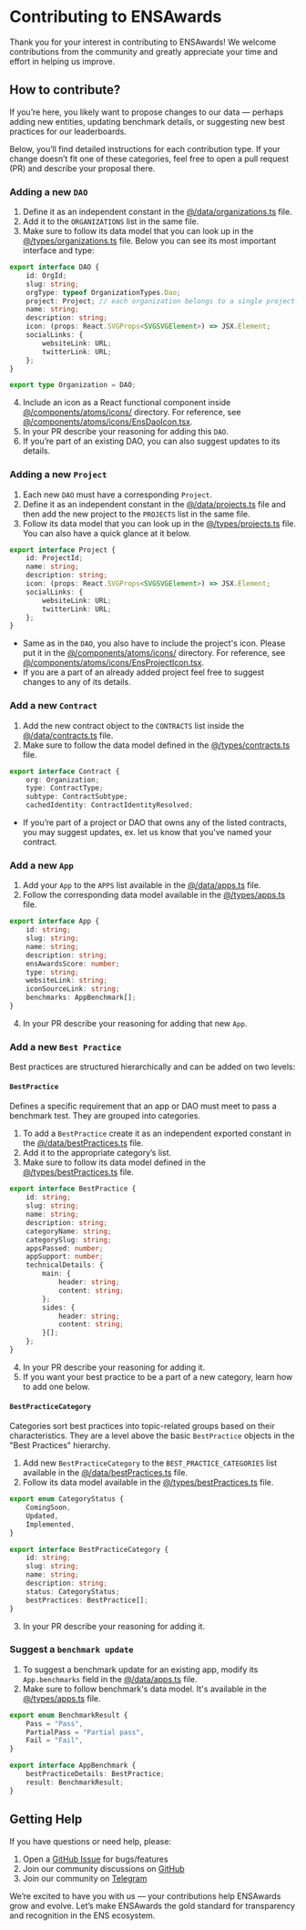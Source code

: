# Contributing to ENSAwards

Thank you for your interest in contributing to ENSAwards! We welcome contributions from the community and greatly appreciate your time and effort in helping us improve.

## How to contribute?

If you’re here, you likely want to propose changes to our data — perhaps adding new entities, updating benchmark details, or suggesting new best practices for our leaderboards.

Below, you’ll find detailed instructions for each contribution type. If your change doesn’t fit one of these categories, feel free to open a pull request (PR) and describe your proposal there.

### Adding a new `DAO` 
1. Define it as an independent constant in the [@/data/organizations.ts](ensawards.org/src/data/organizations.ts) file.
2. Add it to the `ORGANIZATIONS` list in the same file.
3. Make sure to follow its data model that you can look up in the [@/types/organizations.ts](ensawards.org/src/types/organizations.ts) file. Below you can see its most important interface and type:
```typescript
export interface DAO {
    id: OrgId;
    slug: string;
    orgType: typeof OrganizationTypes.Dao;
    project: Project; // each organization belongs to a single project.
    name: string;
    description: string;
    icon: (props: React.SVGProps<SVGSVGElement>) => JSX.Element;
    socialLinks: {
        websiteLink: URL;
        twitterLink: URL;
    };
}

export type Organization = DAO;
```
4. Include an icon as a React functional component inside [@/components/atoms/icons/](ensawards.org/src/components/atoms/icons/) directory. For reference, see [@/components/atoms/icons/EnsDaoIcon.tsx](ensawards.org/src/components/atoms/icons/EnsDaoIcon.tsx).
5. In your PR describe your reasoning for adding this `DAO`.
6. If you’re part of an existing DAO, you can also suggest updates to its details.

### Adding a new `Project`
1. Each new `DAO` must have a corresponding `Project`.
2. Define it as an independent constant in the [@/data/projects.ts](ensawards.org/src/data/projects.ts) file and then add the new project to the `PROJECTS` list in the same file.
3. Follow its data model that you can look up in the [@/types/projects.ts](ensawards.org/src/types/projects.ts) file. You can also have a quick glance at it below.
```typescript
export interface Project {
    id: ProjectId;
    name: string;
    description: string;
    icon: (props: React.SVGProps<SVGSVGElement>) => JSX.Element;
    socialLinks: {
        websiteLink: URL;
        twitterLink: URL;
    };
}
```
* Same as in the `DAO`, you also have to include the project's icon. Please put it in the [@/components/atoms/icons/](ensawards.org/src/components/atoms/icons/) directory. For reference, see [@/components/atoms/icons/EnsProjectIcon.tsx](ensawards.org/src/components/atoms/icons/EnsProjectIcon.tsx).
* If you are a part of an already added project feel free to suggest changes to any of its details.

### Add a new `Contract`
1. Add the new contract object to the `CONTRACTS` list inside the [@/data/contracts.ts](ensawards.org/src/data/contracts.ts) file.
2. Make sure to follow the data model defined in the [@/types/contracts.ts](ensawards.org/src/types/contracts.ts) file.
```typescript
export interface Contract {
    org: Organization;
    type: ContractType;
    subtype: ContractSubtype;
    cachedIdentity: ContractIdentityResolved;
```
* If you’re part of a project or DAO that owns any of the listed contracts, you may suggest updates, ex. let us know that you've named your contract.


### Add a new `App`
1. Add your `App` to the `APPS` list available in the [@/data/apps.ts](ensawards.org/src/data/apps.ts) file.
2. Follow the corresponding data model available in the [@/types/apps.ts](ensawards.org/src/types/apps.ts) file.
```typescript
export interface App {
    id: string;
    slug: string;
    name: string;
    description: string;
    ensAwardsScore: number;
    type: string;
    websiteLink: string;
    iconSourceLink: string;
    benchmarks: AppBenchmark[];
}
```
4. In your PR describe your reasoning for adding that new `App`.

### Add a new `Best Practice`

Best practices are structured hierarchically and can be added on two levels:

#### `BestPractice`
Defines a specific requirement that an app or DAO must meet to pass a benchmark test. They are grouped into categories.

1. To add a `BestPractice` create it as an independent exported constant in the [@/data/bestPractices.ts](ensawards.org/src/data/bestPractices.ts) file.
2. Add it to the appropriate category’s list.
3. Make sure to follow its data model defined in the [@/types/bestPractices.ts](ensawards.org/src/types/bestPractices.ts) file.
```typescript
export interface BestPractice {
    id: string;
    slug: string;
    name: string;
    description: string;
    categoryName: string;
    categorySlug: string;
    appsPassed: number;
    appSupport: number;
    technicalDetails: {
        main: {
            header: string;
            content: string;
        };
        sides: {
            header: string;
            content: string;
        }[];
    };
}
```
4. In your PR describe your reasoning for adding it.
5. If you want your best practice to be a part of a new category, learn how to add one below.

#### `BestPracticeCategory`
Categories sort best practices into topic-related groups based on their characteristics. They are a level above the basic `BestPractice` objects in the "Best Practices" hierarchy.

1. Add new `BestPracticeCategory` to the `BEST_PRACTICE_CATEGORIES` list available in the [@/data/bestPractices.ts](ensawards.org/src/data/bestPractices.ts) file.
2. Follow its data model available in the [@/types/bestPractices.ts](ensawards.org/src/types/bestPractices.ts) file.
```typescript
export enum CategoryStatus {
    ComingSoon,
    Updated,
    Implemented,
}

export interface BestPracticeCategory {
    id: string;
    slug: string;
    name: string;
    description: string;
    status: CategoryStatus;
    bestPractices: BestPractice[];
}
```
3. In your PR describe your reasoning for adding it.

### Suggest a `benchmark update`
1. To suggest a benchmark update for an existing app, modify its `App.benchmarks` field in the [@/data/apps.ts](ensawards.org/src/data/apps.ts) file.
2. Make sure to follow benchmark's data model. It's available in the [@/types/apps.ts](ensawards.org/src/types/apps.ts) file.
```typescript
export enum BenchmarkResult {
    Pass = "Pass",
    PartialPass = "Partial pass",
    Fail = "Fail",
}

export interface AppBenchmark {
    bestPracticeDetails: BestPractice;
    result: BenchmarkResult;
}
```


## Getting Help

If you have questions or need help, please:

1. Open a [GitHub Issue](https://github.com/namehash/ensawards/issues) for bugs/features
2. Join our community discussions on [GitHub](https://github.com/namehash/ensawards)
3. Join our community on [Telegram](http://t.me/ensnode)

We’re excited to have you with us — your contributions help ENSAwards grow and evolve.
Let’s make ENSAwards the gold standard for transparency and recognition in the ENS ecosystem.